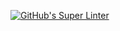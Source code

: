 [![GitHub's Super Linter](https://github.com/CarolynWP/ICS2O-Dino-Dance/actions/workflows/main.yml/badge.svg)](https://github.com/CarolynWP/ICS2O-Dino-Dance/actions)